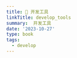 ```yaml
---
title: 🐷 开发工具
linkTitle: develop_tools
summary:  开发工具
date: '2023-10-27'
type: book
tags:
  - develop
---
```

